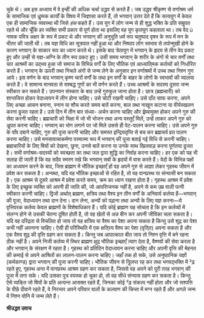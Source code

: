 चुके थे। अब इस अध्याय में वे इन्हीं की अधिक चर्चा उद्धव से करते हैं। जब उद्धव श्रीकृष्ण से वर्णाश्रम धर्म के सामाजिक एवं धाॢमक कार्यों के विषय में जिज्ञासा करते हैं, तो भगवान् उत्तर देते हैं कि सत्ययुग में केवल एक ही सामाजिक व्यवस्था थी जिसे *हंस* कहते हैं। उस युग में लोग जन्म से ही शुद्ध भक्ति के प्रति समॢपत रहते थे और चूँकि हर व्यक्ति सभी प्रकार से पूर्ण होता था इसलिए वह युग कृतयुग कहलाता था। तब वेद ú नामक पवित्र अक्षर के रूप में प्रकट थे और भगवान् की अनुभूति धर्म रूप चतुष्पाद वृषभ के रूप में मन के भीतर की जाती थी। तब यज्ञ विधि का सूत्रपात नहीं हुआ था और निष्पाप लोग स्वभाव से तपोन्मुखी होने के कारण भगवान् के साकार रूप का ध्यान करते थे। इसके बाद त्रेतायुग में भगवान् के हृदय से तीन वेद प्रकट हुए और उन्हीं से यज्ञ-अग्नि के तीन रूप प्रकट हुए। उसी समय भगवान् के शरीर के अंगों से चार वर्णों तथा चार आश्रमों का उद्भव हुआ जो समाज के विभिन्न वर्गों के लिए भौतिक एवं आध्याति्मक कर्तव्यों को निर्धारित करते हैं। भगवान् के ऊपरी तथा निचले अंगों से जन्म लेने के अनुसार इन वर्णाश्रमों में उच्च तथा निश्न गुण आये। इस वर्णन के बाद भगवान् कृष्ण चारों वर्णों के तथा इन वर्णों के बाहर के लोगों के स्वभावों की व्यालया करते हैं। वे सामान्य मानवता से सश्बद्ध गुणों का भी वर्णन करते हैं। उच्च आश्रमों के सदस्य दूसरा जन्म स्वीकार कर सकते हैं। उपनयन संस्कार के बाद उन्हें गुरुकुल जाना होता है। छात्र (ब्रह्मचारी) को शान्तचित्त होकर वेदाध्ययन में लीन होना चाहिए। उसे चोटी रखनी चाहिए। उसे दाँत साफ करना, अपने लिए अच्छा आसन बनाना, स्नान या शौच करते समय बातें करना, बाल तथा नाखुन कटाना या वीर्यस्खलन करना वॢजत रहता है। उसे दिन में तीन बार संध्या- अर्चन करना चाहिए और ईष्र्यामुक्त होकर अपने गुरु की सेवा करनी चाहिए। ब्रह्मचारी को भिक्षा में जो भी भोजन तथा अन्य वस्तुएँ मिलें, उन्हें लाकर अपने गुरु को अॢपत करना चाहिए। भगवान् का भोग लगाने पर जो मिले उससे ही पेट-पालन करना चाहिए। उसे अपने गुरु के पाँव दबाने चाहिए, गुरु की पूजा करनी चाहिए और समस्त इन्द्रियतृप्ति से बच कर ब्रह्मचर्य व्रत पालन करना चाहिए। उसे मनसावाचाकर्मणा परमात्मा रूप में भगवान् की पूजा बताई गई विधि से करनी चाहिए। ब्रह्मचारियों के लिए षियों को देखना, छूना, उनसे बातें करना या उनके साथ खिलवाड़ करना पूर्णतया वॢजत है। सभी वर्णाश्रम-सदस्यों को स्वच्छता का तथा जल द्वारा शुद्धि का निर्वाह करना चाहिए। हर एक को यह भी सलाह दी जाती है कि वह सदैव स्मरण रखे कि भगवान् सबों के हृदयों में वास करते हैं। वेदों के विभिन्न पक्षों का अध्ययन करने के बाद, जिस ब्राह्मण में भौतिक इच्छाएँ हों वह अपने गुरु से आज्ञा लेकर गृहस्थ जीवन में प्रवेश कर सकता है। अन्यथा, यदि वह भौतिक इच्छाओं से रहित है, तो वह वानप्रस्थ या संन्यासी बन सकता है। एक आश्रम से दूसरे आश्रम में प्रवेश करते समय, क्रम का ध्यान रखना होता है। गृहस्थ आश्रम में प्रवेश के लिए इच्छुक व्यक्ति को अपनी ही जाति की, जो आपत्तिजनक नहीं है, अपने से कम उम्र वाली पत्नी स्वीकार करनी चाहिए। द्विजों अर्थात् ब्राह्मण, क्षत्रिय तथा वैश्य इन तीन वर्णों के अनिवार्य कर्तव्य हैं—भगवान् की पूजा, वेदाध्ययन तथा दान देना। दान लेना, अन्यों को पढ़ाना तथा अन्यों के लिए यज्ञ करना—ये वृत्तिपरक कर्तव्य केवल ब्राह्मणों के विशेषाधिकार हैं। यदि कोई ब्राह्मण यह सोचता है कि इन कर्तव्यों में संलग्न होने से उसकी चेतना दूषित होती है, तो वह खेतों से अन्न बीन कर अपनी जीविका चला सकता है। यदि वह दरिद्रता से विचलित हो जाय तो वह क्षत्रिय या वैश्य का पेशा अपना सकता है किन्तु उसे शूद्र का पेशा कभी नहीं अपनाना चाहिए। ऐसी ही परिस्थिति में एक क्षति्रय वैश्य का पेशा (वृति्त) अपना सकता है और एक वैश्य शूद्र की वृत्ति ग्रहण कर सकता है। किन्तु जब आपात्काल बीत जाय तो निश्न वृत्ति में बने रहना ठीक नहीं है। अपने निजी कर्तव्य में स्थिर ब्राह्मण क्षुद्र भौतिक इच्छाएँ त्याग देता है, वैष्णवों की सेवा करता है और भगवान् के संरक्षण में रहता है। गृहस्थ को प्रतिदिन वेदाध्ययन करना चाहिए और अपनी वृत्ति की मेहनत की कमाई से अपने आश्रितों का लालन-पालन करना चाहिए। जहाँ तक हो सके, उसे अनुष्ठानिक यज्ञों (कर्मकाण्ड) द्वारा भगवान् की पूजा करनी चाहिए। भौतिक जीवन से निॢलप्त रह कर तथा भगवद्भक्ति में ²ढ़ रहते हुए, गृहस्थ अन्त में वानप्रस्थ आश्रम ग्रहण कर सकता है, जिससे वह अपने को पूरी तरह भगवान् की पूजा में लगा सके। यदि उसका पुत्र वयस्क हो चुका हो, तो वह सीधे संन्यास ग्रहण कर सकता है। किन्तु ऐसे व्यकि्त जो षियों के प्रति अत्यन्त आसक्त रहते हैं, जिनका कोई ²ढ़ संकल्प नहीं होता और जो सश्पत्ति के पीछे दीवाने रहते हैं, वे निरन्तर अपने परिवार वालों के कल्याण की चिन्ता में मग्न रहते हैं और अगले जन्म में निश्न योनि में जन्म लेते हैं।  

**श्रीउद्धव उवाच** 
